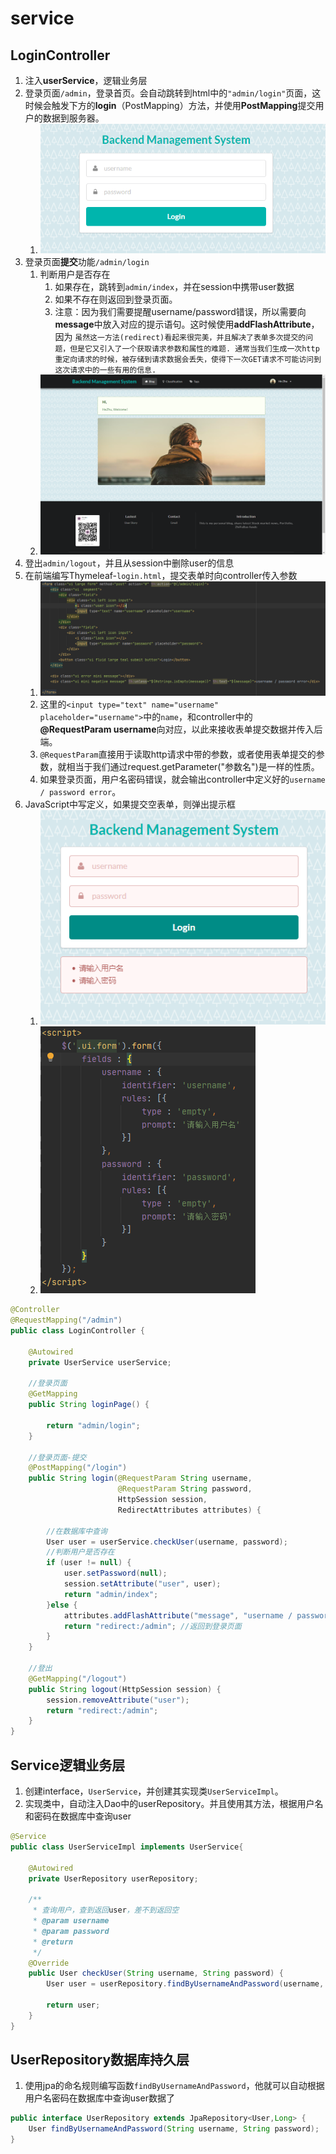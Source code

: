 # service

## LoginController

1. 注入**userService**，逻辑业务层
2. 登录页面`/admin`，登录首页。会自动跳转到html中的`"admin/login"`页面，这时候会触发下方的**login**（PostMapping）方法，并使用**PostMapping**提交用户的数据到服务器。
   1. ![image-20210129172604699](https://raw.githubusercontent.com/TWDH/General/pic/img/image-20210129172604699.png)
3. 登录页面**提交**功能`/admin/login`
   1. 判断用户是否存在
      1. 如果存在，跳转到`admin/index`，并在session中携带user数据
      2. 如果不存在则返回到登录页面。
      3. 注意：因为我们需要提醒username/password错误，所以需要向**message**中放入对应的提示语句。这时候使用**addFlashAttribute**，因为 `虽然这一方法(redirect)看起来很完美，并且解决了表单多次提交的问题，但是它又引入了一个获取请求参数和属性的难题. 通常当我们生成一次http重定向请求的时候，被存储到请求数据会丢失，使得下一次GET请求不可能访问到这次请求中的一些有用的信息.`
   2. ![image-20210129173911337](https://raw.githubusercontent.com/TWDH/General/pic/img/image-20210129173911337.png)
4. 登出`admin/logout`，并且从session中删除user的信息
5. 在前端编写Thymeleaf-`login.html`，提交表单时向controller传入参数
   1. ![image-20210129174105565](https://raw.githubusercontent.com/TWDH/General/pic/img/image-20210129174105565.png)
   2. 这里的`<input type="text" name="username" placeholder="username">`中的`name`，和controller中的 **@RequestParam username**向对应，以此来接收表单提交数据并传入后端。
   3. `@RequestParam`直接用于读取http请求中带的参数，或者使用表单提交的参数，就相当于我们通过request.getParameter("参数名")是一样的性质。
   4. 如果登录页面，用户名密码错误，就会输出controller中定义好的`username / password error`。
6. JavaScript中写定义，如果提交空表单，则弹出提示框
   1. ![image-20210129180129336](https://raw.githubusercontent.com/TWDH/General/pic/img/image-20210129180129336.png)
   2. ![image-20210129180141147](https://raw.githubusercontent.com/TWDH/General/pic/img/image-20210129180141147.png)

```java
@Controller
@RequestMapping("/admin")
public class LoginController {

    @Autowired
    private UserService userService;

    //登录页面
    @GetMapping
    public String loginPage() {

        return "admin/login";
    }

    //登录页面-提交
    @PostMapping("/login")
    public String login(@RequestParam String username,
                        @RequestParam String password,
                        HttpSession session,
                        RedirectAttributes attributes) {

        //在数据库中查询
        User user = userService.checkUser(username, password);
        //判断用户是否存在
        if (user != null) {
            user.setPassword(null);
            session.setAttribute("user", user);
            return "admin/index";
        }else {
            attributes.addFlashAttribute("message", "username / password error");
            return "redirect:/admin"; //返回到登录页面
        }
    }

    //登出
    @GetMapping("/logout")
    public String logout(HttpSession session) {
        session.removeAttribute("user");
        return "redirect:/admin";
    }
}
```

## Service逻辑业务层

1. 创建interface，`UserService`，并创建其实现类`UserServiceImpl`。
2. 实现类中，自动注入Dao中的userRepository。并且使用其方法，根据用户名和密码在数据库中查询user

```java
@Service
public class UserServiceImpl implements UserService{

    @Autowired
    private UserRepository userRepository;

    /**
     * 查询用户，查到返回user，差不到返回空
     * @param username
     * @param password
     * @return
     */
    @Override
    public User checkUser(String username, String password) {
        User user = userRepository.findByUsernameAndPassword(username, password);

        return user;
    }
}
```

## UserRepository数据库持久层

1. 使用jpa的命名规则编写函数`findByUsernameAndPassword`，他就可以自动根据用户名密码在数据库中查询user数据了

```java
public interface UserRepository extends JpaRepository<User,Long> {
    User findByUsernameAndPassword(String username, String password);
}
```


